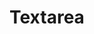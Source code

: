 <EuiPageHeader>
  <EuiPageHeaderSection>
    <EuiTitle @size="l">
      <h1>
        Textarea
      </h1>
    </EuiTitle>
  </EuiPageHeaderSection>
</EuiPageHeader>